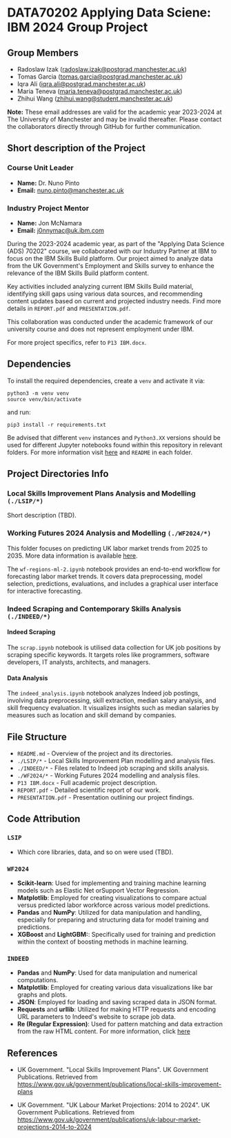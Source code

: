 # DATA70202 Applying Data Sciene: IBM 2024 Group Project

## Group Members
- Radoslaw Izak (radoslaw.izak@postgrad.manchester.ac.uk)
- Tomas Garcia (tomas.garcia@postgrad.manchester.ac.uk)
- Iqra Ali (iqra.ali@postgrad.manchester.ac.uk)
- Maria Teneva (maria.teneva@postgrad.manchester.ac.uk)
- Zhihui Wang (zhihui.wang@student.manchester.ac.uk)

**Note:** These email addresses are valid for the academic year 2023-2024 at The University of Manchester and may be invalid thereafter. Please contact the collaborators directly through GitHub for further communication.

## Short description of the Project
### Course Unit Leader
- **Name:** Dr. Nuno Pinto
- **Email:** [nuno.pinto@manchester.ac.uk](mailto:nuno.pinto@manchester.ac.uk)

### Industry Project Mentor
- **Name:** Jon McNamara
- **Email:** [j0nnymac@uk.ibm.com](mailto:j0nnymac@uk.ibm.com)

During the 2023-2024 academic year, as part of the "Applying Data Science (ADS) 70202" course, we collaborated with our Industry Partner at IBM to focus on the IBM Skills Build platform. Our project aimed to analyze data from the UK Government's Employment and Skills survey to enhance the relevance of the IBM Skills Build platform content.

Key activities included analyzing current IBM Skills Build material, identifying skill gaps using various data sources, and recommending content updates based on current and projected industry needs. Find more details in `REPORT.pdf` and `PRESENTATION.pdf`.

This collaboration was conducted under the academic framework of our university course and does not represent employment under IBM.

For more project specifics, refer to `P13 IBM.docx`.

## Dependencies

To install the required dependencies, create a `venv` and activate it via:
```
python3 -m venv venv
source venv/bin/activate
```

and run:

```
pip3 install -r requirements.txt
```

Be advised that different `venv` instances and `Python3.XX` versions should be used for different Jupyter notebooks found within this repository in relevant folders. For more information visit [here](https://code.visualstudio.com/docs/datascience/jupyter-notebooks) and `README` in each folder.

## Project Directories Info

### Local Skills Improvement Plans Analysis and Modelling `(./LSIP/*)`
Short description (TBD).

### Working Futures 2024 Analysis and Modelling `(./WF2024/*)`
This folder focuses on predicting UK labor market trends from 2025 to 2035. More data information is available [here](https://www.gov.uk/government/publications/uk-labour-market-projections-2014-to-2024).

The `wf-regions-ml-2.ipynb` notebook provides an end-to-end workflow for forecasting labor market trends. It covers data preprocessing, model selection, predictions, evaluations, and includes a graphical user interface for interactive forecasting.

### Indeed Scraping and Contemporary Skills Analysis `(./INDEED/*)`
#### Indeed Scraping
The `scrap.ipynb` notebook is utilised data collection for UK job positions by scraping specific keywords. It targets roles like programmers, software developers, IT analysts, architects, and managers.

#### Data Analysis
The `indeed_analysis.ipynb` notebook analyzes Indeed job postings, involving data preprocessing, skill extraction, median salary analysis, and skill frequency evaluation. It visualizes insights such as median salaries by measures such as location and skill demand by companies.

## File Structure
* `README.md` - Overview of the project and its directories.
* `./LSIP/*` - Local Skills Improvement Plan modelling and analysis files.
* `./INDEED/*` - Files related to Indeed job scraping and skills analysis.
* `./WF2024/*` - Working Futures 2024 modelling and analysis files.
* `P13 IBM.docx` - Full academic project description.
* `REPORT.pdf` - Detailed scientific report of our work.
* `PRESENTATION.pdf` - Presentation outlining our project findings.

## Code Attribution
### `LSIP`
- Which core libraries, data, and so on were used (TBD).

### `WF2024`
- **Scikit-learn**: Used for implementing and training machine learning models such as Elastic Net orSupport Vector Regression.
- **Matplotlib**: Employed for creating visualizations to compare actual versus predicted labor workforce across various model predictions.
- **Pandas** and **NumPy**: Utilized for data manipulation and handling, especially for preparing and structuring data for model training and predictions.
- **XGBoost** and **LightGBM:**: Specifically used for training and prediction within the context of boosting methods in machine learning.

### `INDEED`
- **Pandas** and **NumPy**: Used for data manipulation and numerical computations.
- **Matplotlib**: Employed for creating various data visualizations like bar graphs and plots.
- **JSON**: Employed for loading and saving scraped data in JSON format.
- **Requests** and **urllib**: Utilized for making HTTP requests and encoding URL parameters to Indeed's website to scrape job data.
- **Re (Regular Expression)**: Used for pattern matching and data extraction from the raw HTML content. For more information, click [here](https://stackoverflow.com/questions/1732348/regex-match-open-tags-except-xhtml-self-contained-tags)

## References
- UK Government. "Local Skills Improvement Plans". UK Government Publications. Retrieved from https://www.gov.uk/government/publications/local-skills-improvement-plans

- UK Government. "UK Labour Market Projections: 2014 to 2024". UK Government Publications. Retrieved from https://www.gov.uk/government/publications/uk-labour-market-projections-2014-to-2024
